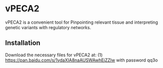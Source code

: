 # vPECA2
vPECA2 is a convenient tool for Pinpointing relevant tissue and interpreting genetic variants with regulatory networks.

## Installation

Download the necessary files for vPECA2 at: <r>
(1) https://pan.baidu.com/s/1ydaXIA8naAUSWAwhEjZZIw with password qq3o 
